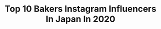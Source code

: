---
title: Top 10 Bakers Instagram Influencers In Japan In 2020
description: Identify the most popular Instagram accounts on inBeat.
platform: Instagram
profiles:
  - username: "iamlilfroggy"
    fullname: >-
      🐸小青蛙
    location: "Japan"
    followers: 266307
    engagement: 282
    commentsToLikes: 0.008997
    avatar: "https://scontent-lhr8-1.cdninstagram.com/v/t51.2885-19/s320x320/56315759_404790293688755_1212224755172638720_n.jpg?_nc_ht=scontent-lhr8-1.cdninstagram.com&_nc_ohc=zH7HHu90MVMAX8SF59s&oh=9451ef67a01ea176594fa72a92762a07&oe=5EBD2CEB"
    verified: false
    hashtags: "#snow, #justkidding, #photography, #maxrieny"
  - username: "nov1966"
    fullname: >-
      E.nov
    location: "Japan"
    followers: 21277
    engagement: 308
    commentsToLikes: 0.008875
    avatar: "https://instagram.fsgn4-1.fna.fbcdn.net/v/t51.2885-19/s320x320/81168914_498866947499292_4809730542448672768_n.jpg?_nc_ht=instagram.fsgn4-1.fna.fbcdn.net&_nc_ohc=Xo4Yq6AD6ckAX8_scn7&oh=22c53bff0c1614fb419ac67d37966d0e&oe=5E939281"
    verified: false
    hashtags: "#danois, #naturalyast, #corman, #boulangerie"
  - username: "konel_bread"
    fullname: >-
      Ran
    location: "Japan"
    followers: 295671
    engagement: 166
    commentsToLikes: 0.015216
    avatar: "https://scontent-amt2-1.cdninstagram.com/v/t51.2885-19/s320x320/12728583_1539401583025447_2146600156_a.jpg?_nc_ht=scontent-amt2-1.cdninstagram.com&_nc_ohc=UhGysDrPbZAAX-bw7uA&oh=0a50e72aff645d0043226df2b2e81e40&oe=5EB38219"
    verified: false
    hashtags: "#homemade, #museum, #pari, #france"
  - username: "yohko_ycsweets"
    fullname: >-
      Y&Csweets YOHKO
    location: "Japan"
    followers: 80417
    engagement: 124
    commentsToLikes: 0.025795
    avatar: "https://scontent-ams4-1.cdninstagram.com/v/t51.2885-19/s320x320/12558946_1627427420866786_1303028990_a.jpg?_nc_ht=scontent-ams4-1.cdninstagram.com&_nc_ohc=TVTjvKYuhGEAX_BsLl4&oh=d0a3aeafd7820f7b3b65e4fb42bf42db&oe=5EB76EF7"
    verified: false
    hashtags: "#cookielove, #babyshowercookies, #cookiedecorating, #sgcrafters"
  - username: "chiakiinengland"
    fullname: >-
      🌸Chiaki🌸Lifestyle Influencer✈️
    location: "Japan"
    followers: 117430
    engagement: 546
    commentsToLikes: 0.014122
    avatar: "https://scontent-lhr8-1.cdninstagram.com/v/t51.2885-19/s320x320/59718350_2308195296169730_449660793600868352_n.jpg?_nc_ht=scontent-lhr8-1.cdninstagram.com&_nc_ohc=76O8nQQ2ABYAX8lWnI_&oh=077f4b6015da6bb257a46f245ce50a4c&oe=5EB95C52"
    verified: false
    hashtags: "#longeyelashes, #hokkaido, #youtubers, #lipstick"
  - username: "nana_suzuki79"
    fullname: >-
      鈴木奈々
    location: "Japan"
    followers: 227854
    engagement: 214
    commentsToLikes: 0.022068
    avatar: "https://scontent-ams4-1.cdninstagram.com/v/t51.2885-19/s320x320/68692619_512186112879975_6300377196829605888_n.jpg?_nc_ht=scontent-ams4-1.cdninstagram.com&_nc_ohc=UZ4r3Rrf1vUAX_wSr50&oh=30d98f6670a449de6a2b2dc571811df9&oe=5E8053CA"
    verified: false
    hashtags: "#12, #tokyomx"
  - username: "ahnmikaofficial"
    fullname: >-
      アンミカ
    location: "Japan"
    followers: 211676
    engagement: 263
    commentsToLikes: 0.015330
    avatar: "https://scontent-ams4-1.cdninstagram.com/v/t51.2885-19/11094500_745400512241368_232771517_a.jpg?_nc_ht=scontent-ams4-1.cdninstagram.com&_nc_ohc=3j-8HkGiAogAX8hz6qT&oh=dc2e14f5bdf8a66854e84de6fb65ba48&oe=5EB9970B"
    verified: true
    hashtags: "#stayhome, #qvc, #helthy, #uv"
  - username: "sneezemag"
    fullname: >-
      SNEEZE Magazine
    location: "Japan"
    followers: 43974
    engagement: 422
    commentsToLikes: 0.007648
    avatar: "https://scontent-ams4-1.cdninstagram.com/v/t51.2885-19/s320x320/17818147_134313490436960_8556722593447542784_a.jpg?_nc_ht=scontent-ams4-1.cdninstagram.com&_nc_ohc=jpuSCAEJtoYAX9Z8qh2&oh=37dc27d33c223352e7df4616b91b24c8&oe=5EB24CDD"
    verified: false
    hashtags: "#yes2, #letsgooakland, #rammellzee, #thegonz"
---
